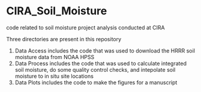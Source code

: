 # CIRA_Soil_Moisture
code related to soil moisture project analysis conducted at CIRA

Three directories are present in this repository
  1) Data Access includes the code that was used to download the HRRR soil moisture data from NOAA HPSS
  2) Data Process includes the code that was used to calculate integrated soil moisture, do some quality control checks, and intepolate soil moisture to in situ site locations
  3) Data Plots includes the code to make the figures for a manuscript
